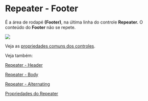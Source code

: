 # Repeater - Footer

É a área de rodapé **\(Footer\)**, na última linha do controle **Repeater.** O conteúdo do **Footer** não se repete.

![](http://www.gvinci.com.br/manual/footer-repeater.zoom76.png)

Veja as [propriedades comuns dos controles](http://www.gvinci.com.br/manual/propriedades_comuns_de_control.htm).

Veja também:

[Repeater - Header](http://www.gvinci.com.br/manual/repeater___header.htm)

[Repeater - Body](http://www.gvinci.com.br/manual/repeater___body.htm)

[Repeater - Alternating](http://www.gvinci.com.br/manual/repeater___alternating.htm)

[Propriedades do Repeater](http://www.gvinci.com.br/manual/propriedades_do_repeater.htm)

